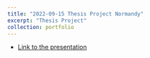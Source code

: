```yaml
---
title: "2022-09-15 Thesis Project Normandy"
excerpt: "Thesis Project"
collection: portfolio
--- 
```


* [Link to the presentation](http://olivieratangana.github.io/files/Project_Thesis_Normandy_University.pdf)
